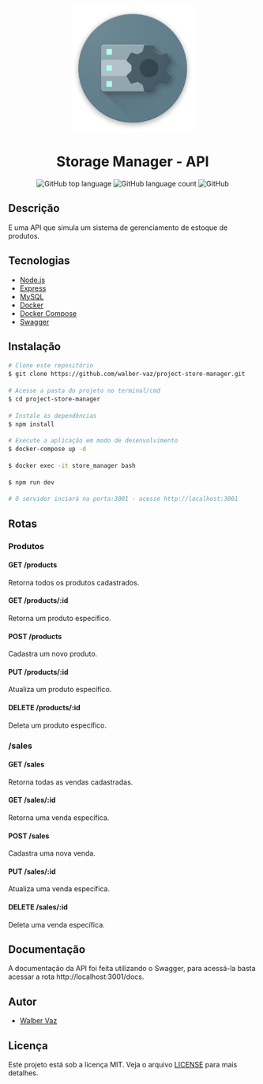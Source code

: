 <div align="center">
  <img alt="Storage Manager" src="imgs/5ca10a0410f76.png" width="250px">
  <h1>Storage Manager - API</h1>
  <p>
    <img alt="GitHub top language" src="https://img.shields.io/github/languages/top/walber-vaz/project-store-manager?color=blueviolet">
    <img alt="GitHub language count" src="https://img.shields.io/github/languages/count/walber-vaz/project-store-manager?color=blueviolet">
    <img alt="GitHub" src="https://img.shields.io/github/license/walber-vaz/project-store-manager?color=blueviolet">
  </p>
</div>

## Descrição

E uma API que simula um sistema de gerenciamento de estoque de produtos.

## Tecnologias

- [Node.js](https://nodejs.org/en/)
- [Express](https://expressjs.com/pt-br/)
- [MySQL](https://www.mysql.com/)
- [Docker](https://www.docker.com/)
- [Docker Compose](https://docs.docker.com/compose/)
- [Swagger](https://swagger.io/)

## Instalação

```bash
# Clone este repositório
$ git clone https://github.com/walber-vaz/project-store-manager.git

# Acesse a pasta do projeto no terminal/cmd
$ cd project-store-manager

# Instale as dependências
$ npm install

# Execute a aplicação em modo de desenvolvimento
$ docker-compose up -d

$ docker exec -it store_manager bash

$ npm run dev

# O servidor inciará na porta:3001 - acesse http://localhost:3001
```

## Rotas

### Produtos

#### GET /products

Retorna todos os produtos cadastrados.

#### GET /products/:id

Retorna um produto específico.

#### POST /products

Cadastra um novo produto.

#### PUT /products/:id

Atualiza um produto específico.

#### DELETE /products/:id

Deleta um produto específico.

### /sales

#### GET /sales

Retorna todas as vendas cadastradas.

#### GET /sales/:id

Retorna uma venda específica.

#### POST /sales

Cadastra uma nova venda.

#### PUT /sales/:id

Atualiza uma venda específica.

#### DELETE /sales/:id

Deleta uma venda específica.

## Documentação

A documentação da API foi feita utilizando o Swagger, para acessá-la basta acessar a rota http://localhost:3001/docs.

## Autor

- [Walber Vaz](https://github.com/walber-vaz)

## Licença

Este projeto está sob a licença MIT. Veja o arquivo [LICENSE](LICENSE) para mais detalhes.
